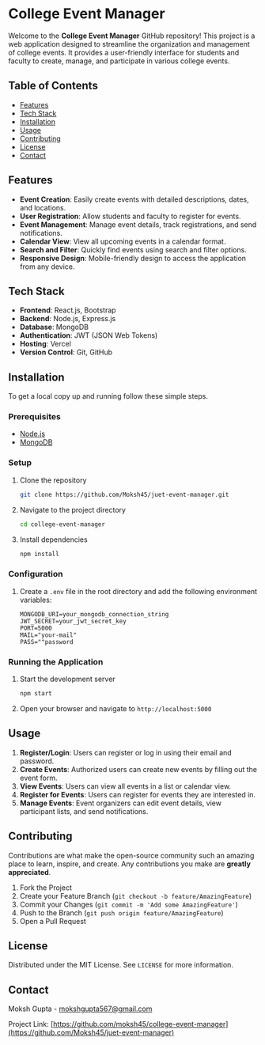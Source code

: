 # College Event Manager

Welcome to the **College Event Manager** GitHub repository! This project is a web application designed to streamline the organization and management of college events. It provides a user-friendly interface for students and faculty to create, manage, and participate in various college events.

## Table of Contents

- [Features](#features)
- [Tech Stack](#tech-stack)
- [Installation](#installation)
- [Usage](#usage)
- [Contributing](#contributing)
- [License](#license)
- [Contact](#contact)

## Features

- **Event Creation**: Easily create events with detailed descriptions, dates, and locations.
- **User Registration**: Allow students and faculty to register for events.
- **Event Management**: Manage event details, track registrations, and send notifications.
- **Calendar View**: View all upcoming events in a calendar format.
- **Search and Filter**: Quickly find events using search and filter options.
- **Responsive Design**: Mobile-friendly design to access the application from any device.

## Tech Stack

- **Frontend**: React.js, Bootstrap
- **Backend**: Node.js, Express.js
- **Database**: MongoDB
- **Authentication**: JWT (JSON Web Tokens)
- **Hosting**: Vercel
- **Version Control**: Git, GitHub

## Installation

To get a local copy up and running follow these simple steps.

### Prerequisites

- [Node.js](https://nodejs.org/en/download/)
- [MongoDB](https://www.mongodb.com/try/download/community)

### Setup

1. Clone the repository
   ```sh
   git clone https://github.com/Moksh45/juet-event-manager.git
   ```
2. Navigate to the project directory
   ```sh
   cd college-event-manager
   ```
3. Install dependencies
   ```sh
   npm install
   ```

### Configuration

1. Create a `.env` file in the root directory and add the following environment variables:
   ```
   MONGODB_URI=your_mongodb_connection_string
   JWT_SECRET=your_jwt_secret_key
   PORT=5000
   MAIL="your-mail"
   PASS=""password
   ```

### Running the Application

1. Start the development server
   ```sh
   npm start
   ```
2. Open your browser and navigate to `http://localhost:5000`

## Usage

1. **Register/Login**: Users can register or log in using their email and password.
2. **Create Events**: Authorized users can create new events by filling out the event form.
3. **View Events**: Users can view all events in a list or calendar view.
4. **Register for Events**: Users can register for events they are interested in.
5. **Manage Events**: Event organizers can edit event details, view participant lists, and send notifications.

## Contributing

Contributions are what make the open-source community such an amazing place to learn, inspire, and create. Any contributions you make are **greatly appreciated**.

1. Fork the Project
2. Create your Feature Branch (`git checkout -b feature/AmazingFeature`)
3. Commit your Changes (`git commit -m 'Add some AmazingFeature'`)
4. Push to the Branch (`git push origin feature/AmazingFeature`)
5. Open a Pull Request

## License

Distributed under the MIT License. See `LICENSE` for more information.

## Contact

Moksh Gupta - [mokshgupta567@gmail.com](mailto:mokshgupta567@gmail.com)

Project Link: [https://github.com/moksh45/college-event-manager](https://github.com/Moksh45/juet-event-manager)
